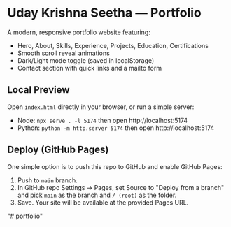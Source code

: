 # Uday Krishna Seetha — Portfolio

A modern, responsive portfolio website featuring:

- Hero, About, Skills, Experience, Projects, Education, Certifications
- Smooth scroll reveal animations
- Dark/Light mode toggle (saved in localStorage)
- Contact section with quick links and a mailto form

## Local Preview

Open `index.html` directly in your browser, or run a simple server:

- Node: `npx serve . -l 5174` then open http://localhost:5174
- Python: `python -m http.server 5174` then open http://localhost:5174

## Deploy (GitHub Pages)

One simple option is to push this repo to GitHub and enable GitHub Pages:

1. Push to `main` branch.
2. In GitHub repo Settings → Pages, set Source to "Deploy from a branch" and pick `main` as the branch and `/ (root)` as the folder.
3. Save. Your site will be available at the provided Pages URL.

"# portfolio" 
